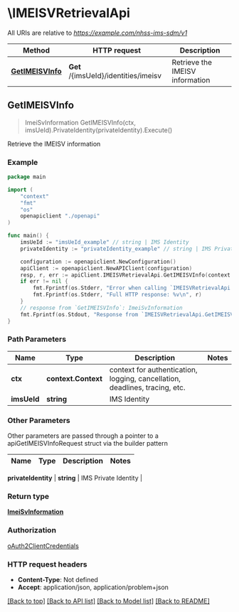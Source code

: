 # \IMEISVRetrievalApi

All URIs are relative to *https://example.com/nhss-ims-sdm/v1*

Method | HTTP request | Description
------------- | ------------- | -------------
[**GetIMEISVInfo**](IMEISVRetrievalApi.md#GetIMEISVInfo) | **Get** /{imsUeId}/identities/imeisv | Retrieve the IMEISV information



## GetIMEISVInfo

> ImeiSvInformation GetIMEISVInfo(ctx, imsUeId).PrivateIdentity(privateIdentity).Execute()

Retrieve the IMEISV information

### Example

```go
package main

import (
    "context"
    "fmt"
    "os"
    openapiclient "./openapi"
)

func main() {
    imsUeId := "imsUeId_example" // string | IMS Identity
    privateIdentity := "privateIdentity_example" // string | IMS Private Identity (optional)

    configuration := openapiclient.NewConfiguration()
    apiClient := openapiclient.NewAPIClient(configuration)
    resp, r, err := apiClient.IMEISVRetrievalApi.GetIMEISVInfo(context.Background(), imsUeId).PrivateIdentity(privateIdentity).Execute()
    if err != nil {
        fmt.Fprintf(os.Stderr, "Error when calling `IMEISVRetrievalApi.GetIMEISVInfo``: %v\n", err)
        fmt.Fprintf(os.Stderr, "Full HTTP response: %v\n", r)
    }
    // response from `GetIMEISVInfo`: ImeiSvInformation
    fmt.Fprintf(os.Stdout, "Response from `IMEISVRetrievalApi.GetIMEISVInfo`: %v\n", resp)
}
```

### Path Parameters


Name | Type | Description  | Notes
------------- | ------------- | ------------- | -------------
**ctx** | **context.Context** | context for authentication, logging, cancellation, deadlines, tracing, etc.
**imsUeId** | **string** | IMS Identity | 

### Other Parameters

Other parameters are passed through a pointer to a apiGetIMEISVInfoRequest struct via the builder pattern


Name | Type | Description  | Notes
------------- | ------------- | ------------- | -------------

 **privateIdentity** | **string** | IMS Private Identity | 

### Return type

[**ImeiSvInformation**](ImeiSvInformation.md)

### Authorization

[oAuth2ClientCredentials](../README.md#oAuth2ClientCredentials)

### HTTP request headers

- **Content-Type**: Not defined
- **Accept**: application/json, application/problem+json

[[Back to top]](#) [[Back to API list]](../README.md#documentation-for-api-endpoints)
[[Back to Model list]](../README.md#documentation-for-models)
[[Back to README]](../README.md)

